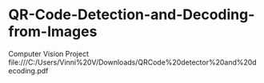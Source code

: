 # QR-Code-Detection-and-Decoding-from-Images
Computer Vision Project
file:///C:/Users/Vinni%20V/Downloads/QRCode%20detector%20and%20decoding.pdf
